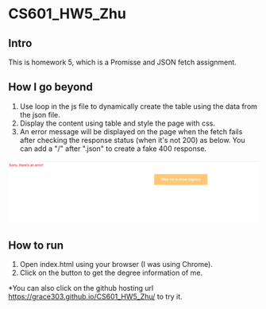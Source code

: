 # CS601_HW5_Zhu

## Intro

This is homework 5, which is a Promisse and JSON fetch assignment.

## How I go beyond

1. Use loop in the js file to dynamically create the table using the data from the json file.
2. Display the content using table and style the page with css.
3. An error message will be displayed on the page when the fetch fails after checking the response status (when it's not 200) as below. You can add a "/" after ".json" to create a fake 400 response.

![alt text](https://github.com/grace303/CS601_HW5_Zhu/blob/main/assets/error_test.png)

## How to run

1. Open index.html using your browser (I was using Chrome).
2. Click on the button to get the degree information of me.

\*You can also click on the github hosting url https://grace303.github.io/CS601_HW5_Zhu/ to try it.
